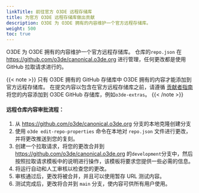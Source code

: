 ```yaml
---
linkTitle: 前往官方 O3DE 远程存储库
title: 为官方 O3DE 远程存储库做出贡献
description: O3DE 为 O3DE 拥有的内容维护一个官方远程存储库。
weight: 500
toc: true
---
```


O3DE 为 O3DE 拥有的内容维护一个官方远程存储库。 仓库的`repo.json` 在 https://github.com/o3de/canonical.o3de.org 进行管理，任何更改都是使用 GitHub 拉取请求进行的。

{{< note >}}
只有 O3DE 拥有的 GitHub 存储库中 O3DE 拥有的内容才能添加到官方远程存储库。 在提交内容以包含在官方远程存储库之前，请遵循 [贡献者指南](/docs/contributing/to-code/git-workflow/) 将您的内容添加到 O3DE GitHub 存储库，例如`o3de-extras`。
{{< /note >}}

#### 远程仓库内容审批流程：
1. 从 https://github.com/o3de/canonical.o3de.org 分支的本地克隆创建分支
1. 使用 `o3de edit-repo-properties` 命令在本地对 `repo.json` 文件进行更改，并将更改推送到您的复刻。
1. 创建一个拉取请求，将您的更改合并到 https://github.com/o3de/canonical.o3de.org 的`development`分支中，然后按照拉取请求模板中的说明进行操作，该模板将要求您提供一些必需的信息。
1. 将运行自动和人工审核以检查您的更改。
1. 审核通过后，更改将被合并，并且可以使用暂存 URL 测试内容。
1. 测试完成后，更改将合并到 `main` 分支，使内容可供所有用户使用。
